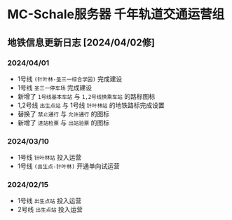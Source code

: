 # MC-Schale服务器 千年轨道交通运营组
## 地铁信息更新日志 [2024/04/02修]

### 2024/04/01

 - 1号线 `(针叶林-圣三一综合学园)` 完成建设
 - 1号线 `圣三一停车场` 完成建设
 - 新增了 `1号线基本车站` 与 `1,2号线换乘车站` 的路标图标 
 - 1,2号线 `出生点站` 与 1号线 `针叶林站` 的地铁路标完成设置
 - 替换了 `禁止通行` 与 `允许通行` 的图标
 - 新增了 `进站检票` 与 `出站验票` 的图标

### 2024/03/10

 - 1号线 `针叶林站` 投入运营
 - 1号线 `(出生点-针叶林)` 开通单向试运营

### 2024/02/15

 - 1号线 `出生点站` 投入运营
 - 2号线 `出生点站` 投入运营
